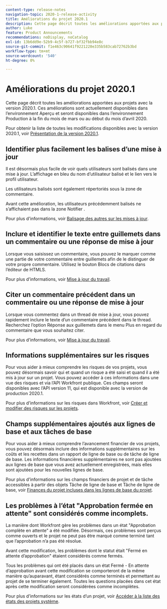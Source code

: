 ```yaml
---
content-type: release-notes
navigation-topic: 2020-1-release-activity
title: Améliorations du projet 2020.1
description: Cette page décrit toutes les améliorations apportées aux projets avec la version 2020.1. Ces améliorations sont actuellement disponibles dans l’environnement Aperçu et seront disponibles dans l’environnement Production à la fin du mois de mars ou au début du mois d’avril 2020.
author: Luke
feature: Product Announcements
recommendations: noDisplay, noCatalog
exl-id: 13b6dd9e-52b9-4c5f-b727-bf32fbb94e8c
source-git-commit: f1e463c90641f9221228e335b583cab72762b3bd
workflow-type: tm+mt
source-wordcount: '540'
ht-degree: 0%

---
```


# Améliorations du projet 2020.1

Cette page décrit toutes les améliorations apportées aux projets avec la version 2020.1. Ces améliorations sont actuellement disponibles dans l’environnement Aperçu et seront disponibles dans l’environnement Production à la fin du mois de mars ou au début du mois d’avril 2020.

Pour obtenir la liste de toutes les modifications disponibles avec la version 2020.1, voir [Présentation de la version 2020.1](../../../product-announcements/product-releases/2020.1-release-activity/2020-1-release-overview.md).

## Identifier plus facilement les balises d’une mise à jour

Il est désormais plus facile de voir quels utilisateurs sont balisés dans une mise à jour. L’affichage en bleu du nom d’utilisateur balisé et le lien vers le profil utilisateur.

Les utilisateurs balisés sont également répertoriés sous la zone de commentaire.

Avant cette amélioration, les utilisateurs précédemment balisés ne s’affichaient pas dans la zone Notifier .

Pour plus d’informations, voir [Balisage des autres sur les mises à jour](../../../workfront-basics/updating-work-items-and-viewing-updates/tag-others-on-updates.md).

## Inclure et identifier le texte entre guillemets dans un commentaire ou une réponse de mise à jour

Lorsque vous saisissez un commentaire, vous pouvez le marquer comme une partie de votre commentaire entre guillemets afin de le distinguer de votre propre commentaire. Utilisez le bouton Blocs de citations dans l’éditeur de HTMLS.

Pour plus d’informations, voir [Mise à jour du travail](../../../workfront-basics/updating-work-items-and-viewing-updates/update-work.md).


## Citer un commentaire précédent dans un commentaire ou une réponse de mise à jour

Lorsque vous commentez dans un thread de mise à jour, vous pouvez rapidement inclure le texte d’un commentaire précédent dans le thread. Recherchez l’option Réponse aux guillemets dans le menu Plus en regard du commentaire que vous souhaitez citer.

Pour plus d’informations, voir [Mise à jour du travail](../../../workfront-basics/updating-work-items-and-viewing-updates/update-work.md).

## Informations supplémentaires sur les risques

Pour vous aider à mieux comprendre les risques de vos projets, vous pouvez désormais savoir qui et quand un risque a été saisi et quand il a été mis à jour sur un projet. Vous pouvez accéder à ces informations dans une vue des risques et via l’API Workfront publique. Ces champs seront disponibles avec l’API version 11, qui est disponible avec la version de production 2020.1.

Pour plus d’informations sur les risques dans Workfront, voir [Créer et modifier des risques sur les projets](../../../manage-work/projects/define-a-business-case/create-edit-risks-on-projects.md).

## Champs supplémentaires ajoutés aux lignes de base et aux tâches de base

Pour vous aider à mieux comprendre l’avancement financier de vos projets, vous pouvez désormais inclure des informations supplémentaires sur les coûts et les recettes dans un rapport de ligne de base ou de tâche de ligne de base. Les informations financières supplémentaires ne sont pas ajoutées aux lignes de base que vous avez actuellement enregistrées, mais elles sont ajoutées pour les nouvelles lignes de base.

Pour plus d’informations sur les champs financiers de projet et de tâche accessibles à partir des objets Tâche de ligne de base et Tâche de ligne de base, voir [Finances du projet incluses dans les lignes de base du projet](../../../manage-work/projects/project-finances/project-finances-included-in-project-baselines.md).

## Les problèmes à l’état &quot;Approbation fermée en attente&quot; sont considérés comme incomplets.

La manière dont Workfront gère les problèmes dans un état &quot;Approbation complète en attente&quot; a été modifiée. Désormais, ces problèmes sont perçus comme ouverts et le projet ne peut pas être marqué comme terminé tant que l’approbation n’a pas été résolue.

Avant cette modification, les problèmes dont le statut était &quot;Fermé en attente d’approbation&quot; étaient considérés comme fermés.

Tous les problèmes qui ont été placés dans un état Fermé - En attente d’approbation avant cette modification se comporteront de la même manière qu’auparavant, étant considérés comme terminés et permettant au projet de se terminer également. Toutes les questions placées dans cet état après cette modification seront considérées comme incomplètes.

Pour plus d’informations sur les états d’un projet, voir [Accéder à la liste des états des projets système](../../../administration-and-setup/customize-workfront/creating-custom-status-and-priority-labels/project-statuses.md).

